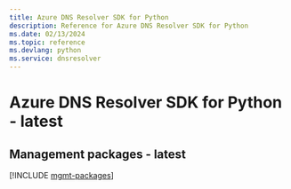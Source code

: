 ```yaml
---
title: Azure DNS Resolver SDK for Python
description: Reference for Azure DNS Resolver SDK for Python
ms.date: 02/13/2024
ms.topic: reference
ms.devlang: python
ms.service: dnsresolver
---
```

# Azure DNS Resolver SDK for Python - latest

## Management packages - latest
[!INCLUDE [mgmt-packages](dns-resolver-mgmt-index.md)]